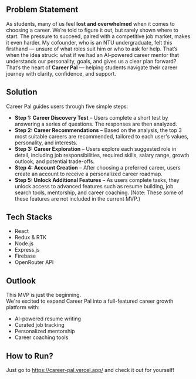 ## Problem Statement
As students, many of us feel **lost and overwhelmed** when it comes to choosing a career. We’re told to figure it out, but rarely shown where to start. The pressure to succeed, paired with a competitive job market, makes it even harder.
My cofounder, who is an NTU undergraduate, felt this firsthand — unsure of what roles suit him or who to ask for help. That’s when the idea struck: what if we had an AI-powered career mentor that understands our personality, goals, and gives us a clear plan forward?
That’s the heart of **Career Pal** — helping students navigate their career journey with clarity, confidence, and support.

## Solution
Career Pal guides users through five simple steps:
- **Step 1: Career Discovery Test** – Users complete a short test by answering a series of questions. The responses are then analyzed.
- **Step 2: Career Recommendations** – Based on the analysis, the top 3 most suitable careers are recommended, tailored to each user's values, personality, and interests.
- **Step 3: Career Exploration** – Users explore each suggested role in detail, including job responsibilities, required skills, salary range, growth outlook, and potential trade-offs.
- **Step 4: Account Creation** – After choosing a preferred career, users create an account to receive a personalized career roadmap.
- **Step 5: Unlock Additional Features** – As users complete tasks, they unlock access to advanced features such as resume building, job search tools, mentorship, and career coaching. (Note: These some of these features are not included in the current MVP.)

## Tech Stacks
- React
- Redux & RTK
- Node.js
- Express.js
- Firebase
- OpenRouter API

## Outlook
This MVP is just the beginning.  
We're excited to expand Career Pal into a full-featured career growth platform with:

- AI-powered resume writing  
- Curated job tracking  
- Personalized mentorship  
- Career coaching tools  

## How to Run?
Just go to https://career-pal.vercel.app/ and check it out for yourself!
